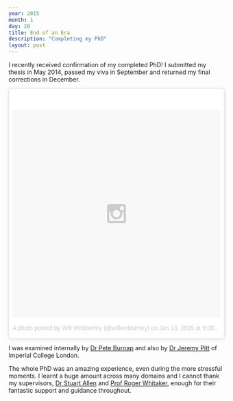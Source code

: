```yaml
---
year: 2015
month: 1
day: 20
title: End of an Era
description: "Completing my PhD"
layout: post
---
```


<p>I recently received confirmation of my completed PhD! I submitted my thesis in May 2014, passed my viva in September and returned my final corrections in December.</p>

<div id="phd_insta">
<blockquote class="instagram-media" data-instgrm-version="4" style=" background:#FFF; border:0; border-radius:3px; box-shadow:0 0 1px 0 rgba(0,0,0,0.5),0 1px 10px 0 rgba(0,0,0,0.15); margin: 1px; max-width:658px; padding:0; width:99.375%; width:-webkit-calc(100% - 2px); width:calc(100% - 2px);"><div style="padding:8px;"> <div style=" background:#F8F8F8; line-height:0; margin-top:40px; padding:50% 0; text-align:center; width:100%;"> <div style=" background:url(data:image/png;base64,iVBORw0KGgoAAAANSUhEUgAAACwAAAAsCAMAAAApWqozAAAAGFBMVEUiIiI9PT0eHh4gIB4hIBkcHBwcHBwcHBydr+JQAAAACHRSTlMABA4YHyQsM5jtaMwAAADfSURBVDjL7ZVBEgMhCAQBAf//42xcNbpAqakcM0ftUmFAAIBE81IqBJdS3lS6zs3bIpB9WED3YYXFPmHRfT8sgyrCP1x8uEUxLMzNWElFOYCV6mHWWwMzdPEKHlhLw7NWJqkHc4uIZphavDzA2JPzUDsBZziNae2S6owH8xPmX8G7zzgKEOPUoYHvGz1TBCxMkd3kwNVbU0gKHkx+iZILf77IofhrY1nYFnB/lQPb79drWOyJVa/DAvg9B/rLB4cC+Nqgdz/TvBbBnr6GBReqn/nRmDgaQEej7WhonozjF+Y2I/fZou/qAAAAAElFTkSuQmCC); display:block; height:44px; margin:0 auto -44px; position:relative; top:-22px; width:44px;"></div></div><p style=" color:#c9c8cd; font-family:Arial,sans-serif; font-size:14px; line-height:17px; margin-bottom:0; margin-top:8px; overflow:hidden; padding:8px 0 7px; text-align:center; text-overflow:ellipsis; white-space:nowrap;"><a href="https://instagram.com/p/xzT4r4EHl0/" style=" color:#c9c8cd; font-family:Arial,sans-serif; font-size:14px; font-style:normal; font-weight:normal; line-height:17px; text-decoration:none;" target="_top">A photo posted by Will Webberley (@willwebberley)</a> on <time style=" font-family:Arial,sans-serif; font-size:14px; line-height:17px;" datetime="2015-01-13T17:00:22+00:00">Jan 13, 2015 at 9:00am PST</time></p></div></blockquote>
</div>
<script async defer src="//platform.instagram.com/en_US/embeds.js"></script>
<script>
setTimeout(function(){
    while(document.getElementById("phd_insta").getElementsByClassName("instagram-media")[0] == null){}
    document.getElementById("phd_insta").getElementsByClassName("instagram-media")[0].style.margin = "1px auto";
},2000);
</script>

<p>I was examined internally by <a href="http://burnap.org" target="_blank">Dr Pete Burnap</a> and also by <a href="http://www.iis.ee.ic.ac.uk/~j.pitt/Home.html" target="_blank">Dr Jeremy Pitt</a> of Imperial College London.</p>

<p>The whole PhD was an amazing experience, even during the more stressful moments. I learnt a huge amount across many domains and I cannot thank my supervisors, <a href="http://users.cs.cf.ac.uk/Stuart.M.Allen" target="_blank">Dr Stuart Allen</a> and <a href="http://users.cs.cf.ac.uk/R.M.Whitaker" target="_blank">Prof Roger Whitaker</a>, enough for their fantastic support and guidance throughout.</p>
